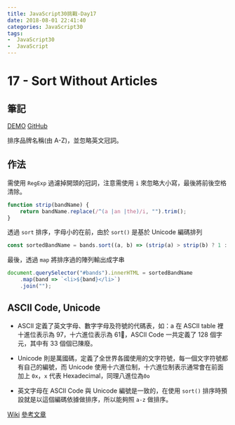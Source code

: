 ```yaml
---
title: JavaScript30挑戰-Day17
date: 2018-08-01 22:41:40
categories: JavaScript30
tags:
-  JavaScript30
-  JavaScript
---
```


# 17 - Sort Without Articles

## 筆記

[DEMO](https://weiyuan1993.github.io/JavaScript30/17-Sort-Without-Articles)
[GitHub](https://github.com/weiyuan1993/JavaScript30/tree/master/17-Sort-Without-Articles)

<!--more-->

排序品牌名稱(由 A-Z)，並忽略英文冠詞。

## 作法

需使用 `RegExp` 過濾掉開頭的冠詞，注意需使用 `i` 來忽略大小寫，最後將前後空格清除。

```javascript
function strip(bandName) {
    return bandName.replace(/^(a |an |the)/i, "").trim();
}
```

透過 `sort` 排序，字母小的在前，由於 `sort()` 是基於 Unicode 編碼排列

```javascript
const sortedBandName = bands.sort((a, b) => (strip(a) > strip(b) ? 1 : -1));
```

最後，透過 `map` 將排序過的陣列輸出成字串

```javascript
document.querySelector("#bands").innerHTML = sortedBandName
    .map(band => `<li>${band}</li>`)
    .join("");
```

## ASCII Code, Unicode

-   ASCII 定義了英文字母、數字字母及符號的代碼表，如：a 在 ASCII table 裡十進位表示為 97，十六進位表示為 61，ASCII Code 一共定義了 128 個字元，其中有 33 個個已陳廢。

-   Unicode 則是萬國碼，定義了全世界各國使用的文字符號，每一個文字符號都有自己的編號，而 Unicode 使用十六進位制，十六進位制表示通常會在前面加上 `0x`，`x` 代表 Hexadecimal，同理八進位為`0o`

-   英文字母在 ASCII Code 與 Unicode 編號是一致的，在使用 `sort()` 排序時預設就是以這個編碼依據做排序，所以能夠照 `a-z` 做排序。

[Wiki](https://zh.wikipedia.org/wiki/ASCII)
[參考文章](https://pjchender.blogspot.com/2018/06/guide-unicode-javascript.html)
